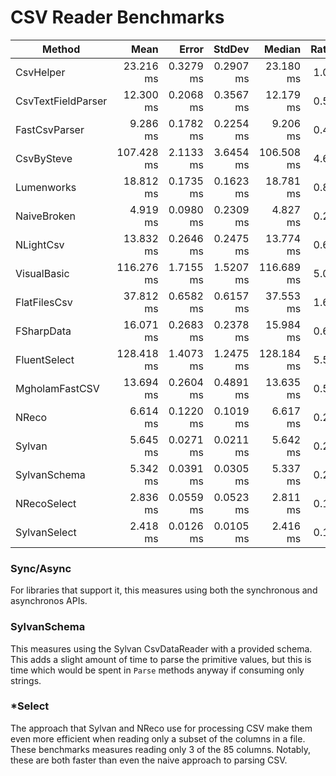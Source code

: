 # CSV Reader Benchmarks

|             Method |       Mean |     Error |    StdDev |     Median | Ratio | RatioSD |      Gen 0 |    Gen 1 |    Gen 2 |    Allocated |
|------------------- |-----------:|----------:|----------:|-----------:|------:|--------:|-----------:|---------:|---------:|-------------:|
|          CsvHelper |  23.216 ms | 0.3279 ms | 0.2907 ms |  23.180 ms |  1.00 |    0.00 |  6000.0000 |        - |        - |  27258.73 KB |
| CsvTextFieldParser |  12.300 ms | 0.2068 ms | 0.3567 ms |  12.179 ms |  0.53 |    0.01 |  5437.5000 |        - |        - |  22235.21 KB |
|      FastCsvParser |   9.286 ms | 0.1782 ms | 0.2254 ms |   9.206 ms |  0.40 |    0.01 |  1828.1250 | 125.0000 |  46.8750 |   7548.92 KB |
|         CsvBySteve | 107.428 ms | 2.1133 ms | 3.6454 ms | 106.508 ms |  4.68 |    0.18 | 22800.0000 |        - |        - |  93808.72 KB |
|         Lumenworks |  18.812 ms | 0.1735 ms | 0.1623 ms |  18.781 ms |  0.81 |    0.01 | 10468.7500 |        - |        - |  42798.25 KB |
|        NaiveBroken |   4.919 ms | 0.0980 ms | 0.2309 ms |   4.827 ms |  0.22 |    0.01 |  2757.8125 |        - |        - |  11266.87 KB |
|          NLightCsv |  13.832 ms | 0.2646 ms | 0.2475 ms |  13.774 ms |  0.60 |    0.01 |  1765.6250 |        - |        - |   7333.87 KB |
|        VisualBasic | 116.276 ms | 1.7155 ms | 1.5207 ms | 116.689 ms |  5.01 |    0.08 | 45600.0000 |        - |        - | 187058.47 KB |
|       FlatFilesCsv |  37.812 ms | 0.6582 ms | 0.6157 ms |  37.553 ms |  1.63 |    0.03 |  6285.7143 |  71.4286 |        - |  25882.75 KB |
|         FSharpData |  16.071 ms | 0.2683 ms | 0.2378 ms |  15.984 ms |  0.69 |    0.01 | 15406.2500 |  31.2500 |        - |  62950.09 KB |
|       FluentSelect | 128.418 ms | 1.4073 ms | 1.2475 ms | 128.184 ms |  5.53 |    0.09 |          - |        - |        - |   1734.76 KB |
|     MgholamFastCSV |  13.694 ms | 0.2604 ms | 0.4891 ms |  13.635 ms |  0.59 |    0.02 |  1781.2500 | 890.6250 | 218.7500 |  10116.82 KB |
|              NReco |   6.614 ms | 0.1220 ms | 0.1019 ms |   6.617 ms |  0.29 |    0.01 |  1765.6250 |  15.6250 |        - |   7214.94 KB |
|             Sylvan |   5.645 ms | 0.0271 ms | 0.0211 ms |   5.642 ms |  0.24 |    0.00 |  1757.8125 |        - |        - |   7197.21 KB |
|       SylvanSchema |   5.342 ms | 0.0391 ms | 0.0305 ms |   5.337 ms |  0.23 |    0.00 |   203.1250 |  31.2500 |        - |    858.49 KB |
|        NRecoSelect |   2.836 ms | 0.0559 ms | 0.0523 ms |   2.811 ms |  0.12 |    0.00 |   113.2813 |  15.6250 |        - |    471.01 KB |
|       SylvanSelect |   2.418 ms | 0.0126 ms | 0.0105 ms |   2.416 ms |  0.10 |    0.00 |    66.4063 |   7.8125 |        - |    282.22 KB |

### Sync/Async
For libraries that support it, this measures using both the synchronous and asynchronos APIs.

### SylvanSchema
This measures using the Sylvan CsvDataReader with a provided schema.
This adds a slight amount of time to parse the primitive values, but this is time which would be spent in `Parse` methods anyway if consuming only strings.

### *Select
The approach that Sylvan and NReco use for processing CSV make them even more efficient when reading only a subset of the columns in a file. 
These benchmarks measures reading only 3 of the 85 columns.
Notably, these are both faster than even the naive approach to parsing CSV.
